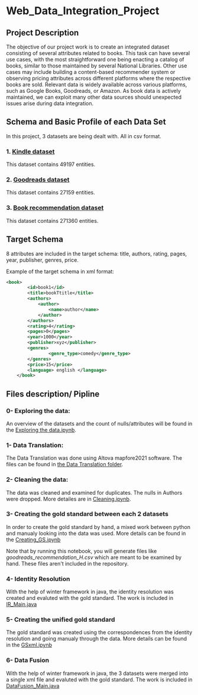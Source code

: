 # Web_Data_Integration_Project

## Project Description

The objective of our project work is to create an integrated dataset consisting of several attributes related to books. This task can have several use cases, with the most straightforward one being enacting a catalog of books, similar to those maintained by several National Libraries. Other use cases may include building a content-based recommender system or observing pricing attributes across different platforms where the respective books are sold. Relevant data is widely available across various platforms, such as Google Books, Goodreads, or Amazon. As book data is actively maintained, we can exploit many other data sources should unexpected issues arise during data integration.

## Schema and Basic Profile of each Data Set

In this project, 3 datasets are being dealt with. All in csv format.


### 1. [Kindle dataset](https://www.kaggle.com/snathjr/kindle-books-dataset)
This dataset contains 49197 entities. 

### 2. [Goodreads dataset](https://www.kaggle.com/meetnaren/goodreads-best-books)
This dataset contains 27159 entities. 

### 3. [Book recommendation dataset](https://www.kaggle.com/arashnic/book-recommendation-dataset)
This dataset contains 271360 entities. 


## Target Schema
8 attributes are included in the target schema: title, authors, rating, pages, year, publisher, genres, price.

Example of the target schema in xml format:
```xml
<book>
		<id>book1</id>
		<title>bookTtitle</title>
		<authors> 
			<author>
				<name>author</name>
			</author>
		</authors>
		<rating>4</rating>
		<pages>0</pages>
		<year>1000</year>
		<publisher>xyz</publisher>
		<genres>
				<genre_type>comedy</genre_type>
		</genres>
		<price>15</price>
		<language> english </language>
	</book>
```

## Files description/ Pipline

### 0- Exploring the data: 
An overview of the datasets and the count of nulls/attributes will be found in the [Exploring the data.ipynb](Notebooks/Exploring%20the%20data.ipynb).

### 1- Data Translation: 
The Data Translation was done using Altova mapfore2021 software. The files can be found in [the Data Translation folder](DT).

### 2- Cleaning the data:
The data was cleaned and examined for duplicates. The nulls in Authors were dropped. More detailes are in [Cleaning.ipynb](Notebooks/Cleaning.ipynb).

### 3- Creating the gold standard between each 2 datasets
In order to create the gold standard by hand, a mixed work between python and manualy looking into the data was used. More details can be found in the [Creating_GS.ipynb](Notebooks/Creating_GS.ipynb)

Note that by running this notebook, you will generate files like _goodreads_recommendation_H.csv_ which are meant to be examined by hand. These files aren't included in the repository.

### 4- Identity Resolution
With the help of winter framework in java, the identity resolution was created and evaluted with the gold standard. The work is included in [IR_Main.java](IR_DF/IR_DF_Books/src/main/java/de/unimannheim/wdi/identity_resolution/IR_Main.java)

### 5- Creating the unified gold standard
The gold standard was created using the correspondences from the identity resolution and going manualy through the data. More details can be found in the [GSxml.ipynb](Notebooks/GSxml.ipynb)

### 6- Data Fusion
With the help of winter framework in java, the 3 datasets were merged into a single xml file and evaluted with the gold standard. The work is included in [DataFusion_Main.java](IR_DF/IR_DF_Books/src/main/java/de/unimannheim/wdi/data_fusion/DataFusion_Main.java)
